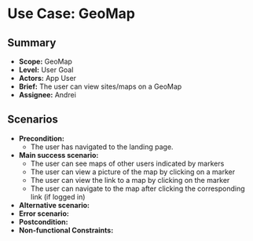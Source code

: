 # Use Case: GeoMap

## Summary

- **Scope:** GeoMap
- **Level:** User Goal
- **Actors:** App User
- **Brief:** The user can view sites/maps on a GeoMap
- **Assignee:** Andrei

## Scenarios

- **Precondition:**
  - The user has navigated to the landing page.
- **Main success scenario:**
  - The user can see maps of other users indicated by markers
  - The user can view a picture of the map by clicking on a marker
  - The user can view the link to a map by clicking on the marker
  - The user can navigate to the map after clicking the corresponding link (if logged in)
- **Alternative scenario:**
- **Error scenario:**
- **Postcondition:**
- **Non-functional Constraints:**

